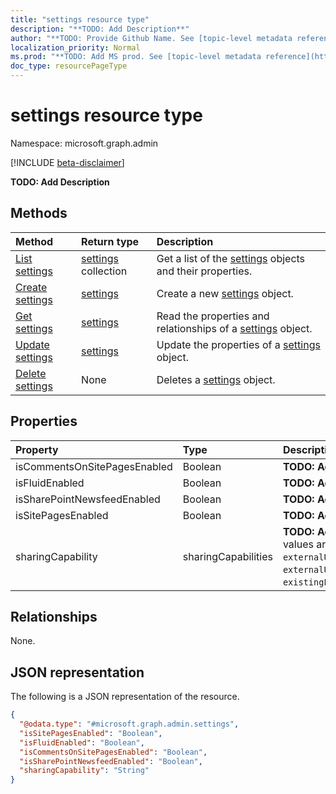 ```yaml
---
title: "settings resource type"
description: "**TODO: Add Description**"
author: "**TODO: Provide Github Name. See [topic-level metadata reference](https://msgo.azurewebsites.net/add/document/guidelines/metadata.html#topic-level-metadata)**"
localization_priority: Normal
ms.prod: "**TODO: Add MS prod. See [topic-level metadata reference](https://msgo.azurewebsites.net/add/document/guidelines/metadata.html#topic-level-metadata)**"
doc_type: resourcePageType
---
```


# settings resource type

Namespace: microsoft.graph.admin

[!INCLUDE [beta-disclaimer](../../includes/beta-disclaimer.md)]

**TODO: Add Description**

## Methods
|Method|Return type|Description|
|:---|:---|:---|
|[List settings](../api/settings-list.md)|[settings](../resources/admin-settings.md) collection|Get a list of the [settings](../resources/settings.md) objects and their properties.|
|[Create settings](../api/admin-settings-create.md)|[settings](../resources/admin-settings.md)|Create a new [settings](../resources/admin-settings.md) object.|
|[Get settings](../api/admin-settings-get.md)|[settings](../resources/admin-settings.md)|Read the properties and relationships of a [settings](../resources/admin-settings.md) object.|
|[Update settings](../api/admin-settings-update.md)|[settings](../resources/admin-settings.md)|Update the properties of a [settings](../resources/admin-settings.md) object.|
|[Delete settings](../api/admin-settings-delete.md)|None|Deletes a [settings](../resources/admin-settings.md) object.|

## Properties
|Property|Type|Description|
|:---|:---|:---|
|isCommentsOnSitePagesEnabled|Boolean|**TODO: Add Description**|
|isFluidEnabled|Boolean|**TODO: Add Description**|
|isSharePointNewsfeedEnabled|Boolean|**TODO: Add Description**|
|isSitePagesEnabled|Boolean|**TODO: Add Description**|
|sharingCapability|sharingCapabilities|**TODO: Add Description**. Possible values are: `disabled`, `externalUserSharingOnly`, `externalUserAndGuestSharing`, `existingExternalUserSharingOnly`.|

## Relationships
None.

## JSON representation
The following is a JSON representation of the resource.
<!-- {
  "blockType": "resource",
  "keyProperty": "id",
  "@odata.type": "microsoft.graph.admin.settings",
  "openType": false
}
-->
``` json
{
  "@odata.type": "#microsoft.graph.admin.settings",
  "isSitePagesEnabled": "Boolean",
  "isFluidEnabled": "Boolean",
  "isCommentsOnSitePagesEnabled": "Boolean",
  "isSharePointNewsfeedEnabled": "Boolean",
  "sharingCapability": "String"
}
```

